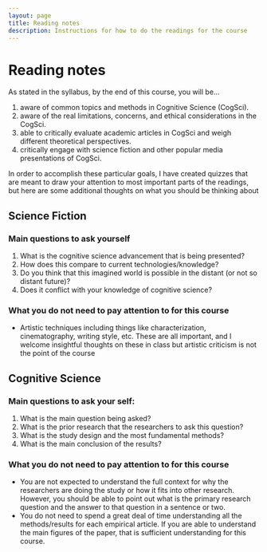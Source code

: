 ```yaml
---
layout: page
title: Reading notes
description: Instructions for how to do the readings for the course
---
```


# Reading notes

As stated in the syllabus, by the end of this course, you will be…
1. aware of common topics and methods in Cognitive Science (CogSci).
2. aware of the real limitations, concerns, and ethical considerations in the CogSci.
3. able to critically evaluate academic articles in CogSci and weigh different theoretical perspectives.
4. critically engage with science fiction and other popular media presentations of CogSci.

In order to accomplish these particular goals, I have created quizzes that are meant to draw your attention to most important parts of the readings, but here are some additional thoughts on what you should be thinking about 

## Science Fiction

### Main questions to ask yourself
1. What is the cognitive science advancement that is being presented?
2. How does this compare to current technologies/knowledge?
3. Do you think that this imagined world is possible in the distant (or not so distant future)? 
4. Does it conflict with your knowledge of cognitive science? 

### What you do not need to pay attention to for this course
- Artistic techniques including things like characterization, cinematography, writing style, etc. These are all important, and I welcome insightful thoughts on these in class but artistic criticism is not the point of the course 

## Cognitive Science

### Main questions to ask your self: 
1. What is the main question being asked? 
2. What is the prior research that the researchers to ask this question? 
3. What is the study design and the most fundamental methods?
4. What is the main conclusion of the results? 

### What you do not need to pay attention to for this course
- You are not expected to understand the full context for why the researchers are doing the study or how it fits into other research. However, you should be able to point out what is the primary research question and the answer to that question in a sentence or two. 
- You do not need to spend a great deal of time understanding all the methods/results for each empirical article. If you are able to understand the main figures of the paper, that is sufficient understanding for this course. 


